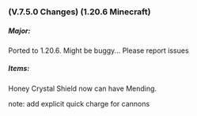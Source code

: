 ### **(V.7.5.0 Changes) (1.20.6 Minecraft)**

##### Major:
Ported to 1.20.6. Might be buggy... Please report issues

##### Items:
Honey Crystal Shield now can have Mending.

note: add explicit quick charge for cannons 